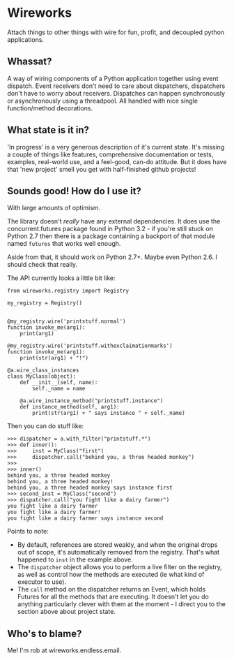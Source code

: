 # Wireworks

Attach things to other things with wire for fun, profit, and decoupled python applications.

## Whassat?

A way of wiring components of a Python application together using event dispatch. Event receivers don't need to care 
about dispatchers, dispatchers don't have to worry about receivers. Dispatches can happen synchronously or 
asynchronously using a threadpool. All handled with nice single function/method decorations.

## What state is it in?

'In progress' is a very generous description of it's current state. It's missing a couple of things like features,
comprehensive documentation or tests, examples, real-world use, and a feel-good, can-do attitude. But it does have
that 'new project' smell you get with half-finished github projects!

## Sounds good! How do I use it?

With large amounts of optimism.

The library doesn't *really* have any external dependencies. It does use the concurrent.futures package found in 
Python 3.2 - if you're still stuck on Python 2.7 then there is a package containing a backport of that module named 
`futures` that works well enough.

Aside from that, it should work on Python 2.7+. Maybe even Python 2.6. I should check that really.

The API currently looks a little bit like:

    from wireworks.registry import Registry
    
    my_registry = Registry()
    
    
    @my_registry.wire('printstuff.normal')
    function invoke_me(arg1):
        print(arg1)
    
    @my_registry.wire('printstuff.withexclaimationmarks')
    function invoke_me(arg1):
        print(str(arg1) + "!")
    
    @a.wire_class_instances
    class MyClass(object):
        def __init__(self, name):
            self._name = name
            
        @a.wire_instance_method("printstuff.instance")
        def instance_method(self, arg1):
            print(str(arg1) + " says instance " + self._name)
            
Then you can do stuff like:
    
    >>> dispatcher = a.with_filter("printstuff.*")
    >>> def inner():
    >>>     inst = MyClass("first")
    >>>     dispatcher.call("behind you, a three headed monkey")
    >>>
    >>> inner()
    behind you, a three headed monkey
    behind you, a three headed monkey!
    behind you, a three headed monkey says instance first
    >>> second_inst = MyClass("second")
    >>> dispatcher.call("you fight like a dairy farmer")
    you fight like a dairy farmer
    you fight like a dairy farmer!
    you fight like a dairy farmer says instance second

Points to note:

 * By default, references are stored weakly, and when the original drops out of scope, it's automatically removed
   from the registry. That's what happened to `inst` in the example above.
 * The `dispatcher` object allows you to perform a live filter on the registry, as well as control how the methods
   are executed (ie what kind of executor to use).
 * The `call` method on the dispatcher returns an Event, which holds Futures for all the methods that are executing.
   It doesn't let you do anything particularly clever with them at the moment - I direct you to the section above about
   project state.

## Who's to blame?

Me! I'm rob at wireworks.endless.email.
